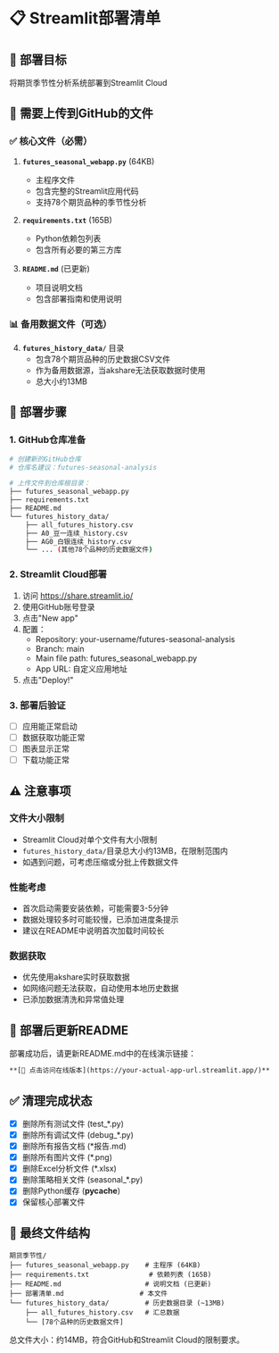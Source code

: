 # 📋 Streamlit部署清单

## 🎯 部署目标
将期货季节性分析系统部署到Streamlit Cloud

## 📁 需要上传到GitHub的文件

### ✅ 核心文件（必需）
1. **`futures_seasonal_webapp.py`** (64KB)
   - 主程序文件
   - 包含完整的Streamlit应用代码
   - 支持78个期货品种的季节性分析

2. **`requirements.txt`** (165B)
   - Python依赖包列表
   - 包含所有必要的第三方库

3. **`README.md`** (已更新)
   - 项目说明文档
   - 包含部署指南和使用说明

### 📊 备用数据文件（可选）
4. **`futures_history_data/`** 目录
   - 包含78个期货品种的历史数据CSV文件
   - 作为备用数据源，当akshare无法获取数据时使用
   - 总大小约13MB

## 🚀 部署步骤

### 1. GitHub仓库准备
```bash
# 创建新的GitHub仓库
# 仓库名建议：futures-seasonal-analysis

# 上传文件到仓库根目录：
├── futures_seasonal_webapp.py
├── requirements.txt
├── README.md
└── futures_history_data/
    ├── all_futures_history.csv
    ├── A0_豆一连续_history.csv
    ├── AG0_白银连续_history.csv
    └── ... (其他78个品种的历史数据文件)
```

### 2. Streamlit Cloud部署
1. 访问 https://share.streamlit.io/
2. 使用GitHub账号登录
3. 点击"New app"
4. 配置：
   - Repository: your-username/futures-seasonal-analysis
   - Branch: main
   - Main file path: futures_seasonal_webapp.py
   - App URL: 自定义应用地址
5. 点击"Deploy!"

### 3. 部署后验证
- [ ] 应用能正常启动
- [ ] 数据获取功能正常
- [ ] 图表显示正常
- [ ] 下载功能正常

## ⚠️ 注意事项

### 文件大小限制
- Streamlit Cloud对单个文件有大小限制
- `futures_history_data/`目录总大小约13MB，在限制范围内
- 如遇到问题，可考虑压缩或分批上传数据文件

### 性能考虑
- 首次启动需要安装依赖，可能需要3-5分钟
- 数据处理较多时可能较慢，已添加进度条提示
- 建议在README中说明首次加载时间较长

### 数据获取
- 优先使用akshare实时获取数据
- 如网络问题无法获取，自动使用本地历史数据
- 已添加数据清洗和异常值处理

## 📝 部署后更新README
部署成功后，请更新README.md中的在线演示链接：
```markdown
**[🚀 点击访问在线版本](https://your-actual-app-url.streamlit.app/)**
```

## ✅ 清理完成状态
- [x] 删除所有测试文件 (test_*.py)
- [x] 删除所有调试文件 (debug_*.py)
- [x] 删除所有报告文档 (*报告.md)
- [x] 删除所有图片文件 (*.png)
- [x] 删除Excel分析文件 (*.xlsx)
- [x] 删除策略相关文件 (seasonal_*.py)
- [x] 删除Python缓存 (__pycache__)
- [x] 保留核心部署文件

## 🎉 最终文件结构
```
期货季节性/
├── futures_seasonal_webapp.py    # 主程序 (64KB)
├── requirements.txt               # 依赖列表 (165B)  
├── README.md                     # 说明文档 (已更新)
├── 部署清单.md                   # 本文件
└── futures_history_data/         # 历史数据目录 (~13MB)
    ├── all_futures_history.csv   # 汇总数据
    └── [78个品种的历史数据文件]
```

总文件大小：约14MB，符合GitHub和Streamlit Cloud的限制要求。 